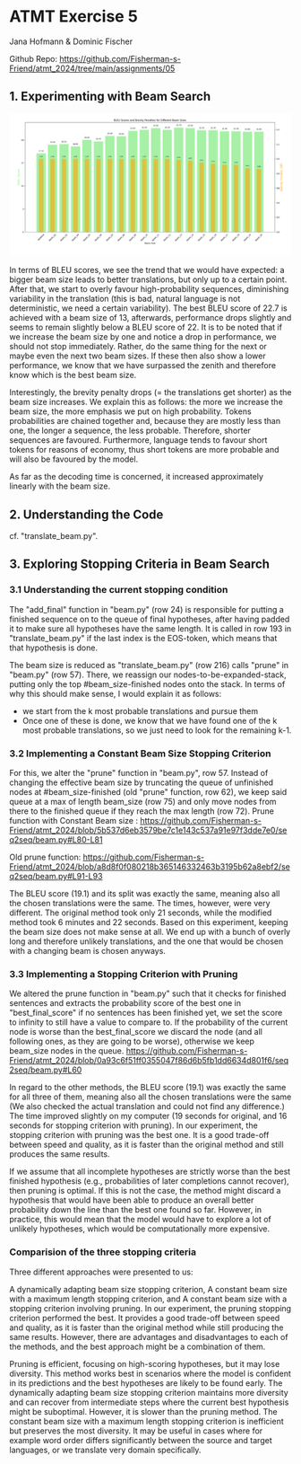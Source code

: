 # ATMT Exercise 5

Jana Hofmann & Dominic Fischer

Github Repo: https://github.com/Fisherman-s-Friend/atmt_2024/tree/main/assignments/05

## 1. Experimenting with Beam Search

![Bleu scores for different Beam sizes.](bleu_scores.png)

In terms of BLEU scores, we see the trend that we would have expected: a bigger beam size leads to better translations, but only up to a certain point. After that, we start to overly favour high-probability sequences, diminishing variability in the translation (this is bad, natural language is not deterministic, we need a certain variability). The best BLEU score of 22.7 is achieved with a beam size of 13, afterwards, performance drops slightly and seems to remain slightly below a BLEU score of 22. It is to be noted that if we increase the beam size by one and notice a drop in performance, we should not stop immediately. Rather, do the same thing for the next or maybe even the next two beam sizes. If these then also show a lower performance, we know that we have surpassed the zenith and therefore know which is the best beam size.

Interestingly, the brevity penalty drops (= the translations get shorter) as the beam size increases. We explain this as follows: the more we increase the beam size, the more emphasis we put on high probability. Tokens probabilities are chained together and, because they are mostly less than one, the longer a sequence, the less probable. Therefore, shorter sequences are favoured. Furthermore, language tends to favour short tokens for reasons of economy, thus short tokens are more probable and will also be favoured by the model.

As far as the decoding time is concerned, it increased approximately linearly with the beam size.

## 2. Understanding the Code

cf. "translate_beam.py".


## 3. Exploring Stopping Criteria in Beam Search

### 3.1 Understanding the current stopping condition

The "add_final" function in "beam.py" (row 24) is responsible for putting  a finished sequence on to the queue of final hypotheses, after having padded it to make sure all hypotheses have the same length. It is called in row 193 in "translate_beam.py" if the last index is the EOS-token, which means that that hypothesis is done.

The beam size is reduced as "translate_beam.py" (row 216) calls "prune" in "beam.py" (row 57). There, we reassign our nodes-to-be-expanded-stack, putting only the top #beam_size-finished nodes onto the stack. In terms of why this should make sense, I would explain it as follows:

- we start from the k most probable translations and pursue them
- Once one of these is done, we know that we have found one of the k most probable translations, so we just need to look for the remaining k-1.

### 3.2 Implementing a Constant Beam Size Stopping Criterion

For this, we alter the "prune" function in "beam.py", row 57. Instead of changing the effective beam size by truncating the queue of unfinished nodes at #beam_size-finished (old "prune" function, row 62), we keep said queue at a max of length beam_size (row 75) and only move nodes from there to the finished queue if they reach the max length (row 72).
Prune function with Constant Beam size : https://github.com/Fisherman-s-Friend/atmt_2024/blob/5b537d6eb3579be7c1e143c537a91e97f3dde7e0/seq2seq/beam.py#L80-L81


Old prune function: https://github.com/Fisherman-s-Friend/atmt_2024/blob/a8d8f0f080218b365146332463b3195b62a8ebf2/seq2seq/beam.py#L91-L93


The BLEU score (19.1) and its split was exactly the same, meaning also all the chosen translations were the same. The times, however, were very different. The original method took only 21 seconds, while the modified method took 6 minutes and 22 seconds. Based on this experiment, keeping the beam size does not make sense at all. We end up with a bunch of overly long and therefore unlikely translations, and the one that would be chosen with a changing beam is chosen anyways.

### 3.3 Implementing a Stopping Criterion with Pruning

We altered the prune function in "beam.py" such that it checks for finished sentences and extracts the probability score of the best one in "best_final_score" 
if no sentences has been finished yet, we set the score to infinity to still have a value to compare to.
If the probability of the current node is worse than the best_final_score we discard the node (and all following ones, as they are going to be worse), 
otherwise we keep beam_size nodes in the queue. https://github.com/Fisherman-s-Friend/atmt_2024/blob/0a93c6f51ff0355047f86d6b5fb1dd6634d801f6/seq2seq/beam.py#L60

In regard to the other methods, the BLEU score (19.1)  was exactly the same for all three of them, meaning also all the chosen translations were the same (We also checked the actual translation and could not find any difference.)
The time improved slightly on my computer (19 seconds for original, and 16 seconds for stopping criterion with pruning). In our experiment, the stopping criterion with pruning was the best one. It is a good trade-off between speed and quality, 
as it is faster than the original method and still produces the same results.

If we assume that all incomplete hypotheses are strictly worse than the best finished hypothesis (e.g., probabilities of later completions cannot recover), then pruning is optimal.
If this is not the case, the method might discard a hypothesis that would have been able to produce an overall better probability down the line than the best one found so far. However, in practice, this would mean that the model would have to explore a lot of unlikely hypotheses, which would be computationally more expensive.


### Comparision of the three stopping criteria

Three different approaches were presented to us:

A dynamically adapting beam size stopping criterion,
A constant beam size with a maximum length stopping criterion, and
A constant beam size with a stopping criterion involving pruning.
In our experiment, the pruning stopping criterion performed the best. It provides a good trade-off between speed and quality, as it is faster than the original method while still producing the same results. However, there are advantages and disadvantages to each of the methods, and the best approach might be a combination of them.

Pruning is efficient, focusing on high-scoring hypotheses, but it may lose diversity. This method works best in scenarios where the model is confident in its predictions and the best hypotheses are likely to be found early.
The dynamically adapting beam size stopping criterion maintains more diversity and can recover from intermediate steps where the current best hypothesis might be suboptimal. However, it is slower than the pruning method.
The constant beam size with a maximum length stopping criterion is inefficient but preserves the most diversity. It may be useful in cases where for example word order differs significantly between the source and target languages, or we translate very domain specifically.
